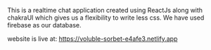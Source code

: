 This is a realtime chat application created using ReactJs along with chakraUI which gives us a flexibility to write less css. We have used firebase as our database.

website is live at: https://voluble-sorbet-e4afe3.netlify.app
